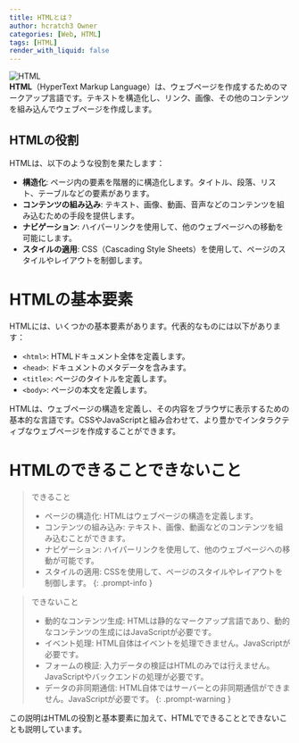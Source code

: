 ```yaml
---
title: HTMLとは？
author: hcratch3 Owner
categories: [Web, HTML]
tags: [HTML]
render_with_liquid: false
---
```

<img src="https://upload.wikimedia.org/wikipedia/commons/thumb/6/61/HTML5_logo_and_wordmark.svg/1280px-HTML5_logo_and_wordmark.svg.png" alt="HTML" title="HTML"><br>
**HTML**（HyperText Markup Language）は、ウェブページを作成するためのマークアップ言語です。テキストを構造化し、リンク、画像、その他のコンテンツを組み込んでウェブページを作成します。

## HTMLの役割

HTMLは、以下のような役割を果たします：

- **構造化**: ページ内の要素を階層的に構造化します。タイトル、段落、リスト、テーブルなどの要素があります。
- **コンテンツの組み込み**: テキスト、画像、動画、音声などのコンテンツを組み込むための手段を提供します。
- **ナビゲーション**: ハイパーリンクを使用して、他のウェブページへの移動を可能にします。
- **スタイルの適用**: CSS（Cascading Style Sheets）を使用して、ページのスタイルやレイアウトを制御します。

# HTMLの基本要素

HTMLには、いくつかの基本要素があります。代表的なものには以下があります：

- `<html>`: HTMLドキュメント全体を定義します。
- `<head>`: ドキュメントのメタデータを含みます。
- `<title>`: ページのタイトルを定義します。
- `<body>`: ページの本文を定義します。

HTMLは、ウェブページの構造を定義し、その内容をブラウザに表示するための基本的な言語です。CSSやJavaScriptと組み合わせて、より豊かでインタラクティブなウェブページを作成することができます。

# HTMLのできることできないこと
> できること
> - ページの構造化: HTMLはウェブページの構造を定義します。
> - コンテンツの組み込み: テキスト、画像、動画などのコンテンツを組み込むことができます。
> - ナビゲーション: ハイパーリンクを使用して、他のウェブページへの移動が可能です。
> - スタイルの適用: CSSを使用して、ページのスタイルやレイアウトを制御します。
{: .prompt-info }

> できないこと
> - 動的なコンテンツ生成: HTMLは静的なマークアップ言語であり、動的なコンテンツの生成にはJavaScriptが必要です。
> - イベント処理: HTML自体はイベントを処理できません。JavaScriptが必要です。
> - フォームの検証: 入力データの検証はHTMLのみでは行えません。JavaScriptやバックエンドの処理が必要です。
> - データの非同期通信: HTML自体ではサーバーとの非同期通信ができません。JavaScriptが必要です。
{: .prompt-warning }

この説明はHTMLの役割と基本要素に加えて、HTMLでできることとできないことも説明しています。
